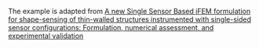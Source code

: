 The example is adapted from [A new Single Sensor Based iFEM formulation for shape-sensing of thin-walled structures instrumented with single-sided sensor configurations: Formulation, numerical assessment, and experimental validation
](https://doi.org/10.1016/j.ymssp.2025.112700)
